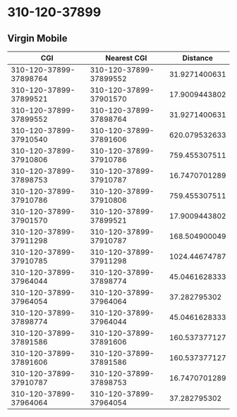 # 310-120-37899
## Virgin Mobile


| CGI | Nearest CGI | Distance |
|-----|-------------|----------|
| 310-120-37899-37898764 | 310-120-37899-37899552 | 31.9271400631 |
| 310-120-37899-37899521 | 310-120-37899-37901570 | 17.9009443802 |
| 310-120-37899-37899552 | 310-120-37899-37898764 | 31.9271400631 |
| 310-120-37899-37910540 | 310-120-37899-37891606 | 620.079532633 |
| 310-120-37899-37910806 | 310-120-37899-37910786 | 759.455307511 |
| 310-120-37899-37898753 | 310-120-37899-37910787 | 16.7470701289 |
| 310-120-37899-37910786 | 310-120-37899-37910806 | 759.455307511 |
| 310-120-37899-37901570 | 310-120-37899-37899521 | 17.9009443802 |
| 310-120-37899-37911298 | 310-120-37899-37910787 | 168.504900049 |
| 310-120-37899-37910785 | 310-120-37899-37911298 | 1024.44674787 |
| 310-120-37899-37964044 | 310-120-37899-37898774 | 45.0461628333 |
| 310-120-37899-37964054 | 310-120-37899-37964064 | 37.282795302 |
| 310-120-37899-37898774 | 310-120-37899-37964044 | 45.0461628333 |
| 310-120-37899-37891586 | 310-120-37899-37891606 | 160.537377127 |
| 310-120-37899-37891606 | 310-120-37899-37891586 | 160.537377127 |
| 310-120-37899-37910787 | 310-120-37899-37898753 | 16.7470701289 |
| 310-120-37899-37964064 | 310-120-37899-37964054 | 37.282795302 |

